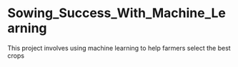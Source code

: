 # Sowing_Success_With_Machine_Learning
This project involves using machine learning to help farmers select the best crops
